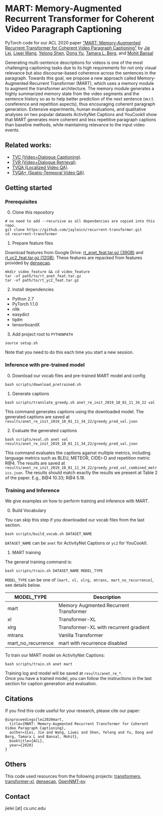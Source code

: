 MART: Memory-Augmented Recurrent Transformer for Coherent Video Paragraph Captioning
=====
PyTorch code for our ACL 2020 paper ["MART: Memory-Augmented Recurrent Transformer for Coherent Video Paragraph Captioning"](https://arxiv.org/abs/2005.05402)
by [Jie Lei](http://www.cs.unc.edu/~jielei/), [Liwei Wang](http://www.deepcv.net/),
[Yelong Shen](https://scholar.google.com/citations?user=S6OFEFEAAAAJ&hl=en), 
[Dong Yu](https://sites.google.com/site/dongyu888/),
[Tamara L. Berg](http://tamaraberg.com/), and [Mohit Bansal](http://www.cs.unc.edu/~mbansal/)

Generating multi-sentence descriptions for videos is one of the most challenging captioning tasks 
due to its high requirements for not only visual relevance but also discourse-based coherence 
across the sentences in the paragraph. Towards this goal, we propose a new approach called 
Memory-Augmented Recurrent Transformer (MART), which uses a memory module to augment 
the transformer architecture. The memory module generates a highly summarized memory state 
from the video segments and the sentence history so as to help better prediction of the 
next sentence (w.r.t. coreference and repetition aspects), thus encouraging coherent 
paragraph generation. Extensive experiments, human evaluations, 
and qualitative analyses on two popular datasets ActivityNet Captions and YouCookII 
show that MART generates more coherent and less repetitive paragraph captions than baseline methods, 
while maintaining relevance to the input video events.



## Related works:
- [TVC (Video+Dialogue Captioning)](https://github.com/jayleicn/TVCaption). 
- [TVR (Video+Dialogue Retrieval)](https://github.com/jayleicn/TVRetrieval). 
- [TVQA (Localized Video QA)](https://github.com/jayleicn/TVQA). 
- [TVQA+ (Spatio-Temporal Video QA)](https://github.com/jayleicn/TVQAplus).

## Getting started
### Prerequisites
0. Clone this repository
```
# no need to add --recursive as all dependencies are copied into this repo.
git clone https://github.com/jayleicn/recurrent-transformer.git
cd recurrent-transformer
```

1. Prepare feature files

Download features from Google Drive: [rt_anet_feat.tar.gz (39GB)](https://drive.google.com/file/d/1mbTmMOFWcO30PIcuSpYiZ1rqoy5ltE3A/view?usp=sharing) 
and [rt_yc2_feat.tar.gz (12GB)](https://drive.google.com/file/d/1mj76DwNexFCYovUt8BREeHccQn_z_By9/view?usp=sharing).
These features are repacked from features provided by [densecap](https://github.com/salesforce/densecap#annotation-and-feature). 
```
mkdir video_feature && cd video_feature
tar -xf path/to/rt_anet_feat.tar.gz 
tar -xf path/to/rt_yc2_feat.tar.gz 
```

2. Install dependencies
- Python 2.7
- PyTorch 1.1.0
- nltk
- easydict
- tqdm
- tensorboardX

3. Add project root to `PYTHONPATH`
```
source setup.sh
```
Note that you need to do this each time you start a new session.

### Inference with pre-trained model
0. Download our vocab files and pre-trained MART model and config
```
bash scripts/download_pretrained.sh
```

1. Generate captions 
```
bash scripts/translate_greedy.sh anet_re_init_2019_10_01_11_34_22 val
```
This command generates captions using the downloaded model. 
The generated captions are saved at `results/anet_re_init_2019_10_01_11_34_22/greedy_pred_val.json`

2. Evaluate the generated captions
```
bash scripts/eval.sh anet val results/anet_re_init_2019_10_01_11_34_22/greedy_pred_val.json
```
This command evaluates the captions against multiple metrics, including language metrics 
such as BLEU, METEOR, CIDEr-D and repetition metric R@4. The results are saved at 
`results/anet_re_init_2019_10_01_11_34_22/greedy_pred_val_combined_metrics.json`. 
The results should match exactly the results we present at Table 2 of the paper. 
E.g., B@4 10.33; R@4 5.18.


### Training and Inference
We give examples on how to perform training and inference with MART.

0. Build Vocabulary

You can skip this step if you downloaded our vocab files from the last section.
```
bash scripts/build_vocab.sh DATASET_NAME
```
`DATASET_NAME` can be `anet` for ActivityNet Captions or `yc2` for YouCookII.


1. MART training

The general training command is:
```
bash scripts/train.sh DATASET_NAME MODEL_TYPE
```
`MODEL_TYPE` can be one of `[mart, xl, xlrg, mtrans, mart_no_recurrence]`, see details below.

| MODEL_TYPE         | Description                            |
|--------------------|----------------------------------------|
| mart               | Memory Augmented Recurrent Transformer |
| xl                 | Transformer-XL                         |
| xlrg               | Transformer-XL with recurrent gradient |
| mtrans             | Vanilla Transformer                    |
| mart_no_recurrence | mart with recurrence disabled          |


To train our MART model on ActivityNet Captions:
```
bash scripts/train.sh anet mart
```
Training log and model will be saved at `results/anet_re_*`.  
Once you have a trained model, you can follow the instructions in the last 
section for caption generation and evaluation.  

## Citations
If you find this code useful for your research, please cite our paper:
```
@inproceedings{lei2020mart,
  title={MART: Memory-Augmented Recurrent Transformer for Coherent Video Paragraph Captioning},
  author={Lei, Jie and Wang, Liwei and Shen, Yelong and Yu, Dong and Berg, Tamara L and Bansal, Mohit},
  booktitle={ACL},
  year={2020}
}
```

## Others
This code used resources from the following projects: 
[transformers](https://github.com/huggingface/transformers), 
[transformer-xl](https://github.com/kimiyoung/transformer-xl), 
[densecap](https://github.com/salesforce/densecap),
[OpenNMT-py](https://github.com/OpenNMT/OpenNMT-py).

## Contact
jielei [at] cs.unc.edu

